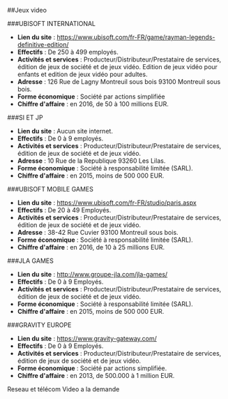 ##Jeux video

###UBISOFT INTERNATIONAL

+ **Lien du site** : https://www.ubisoft.com/fr-FR/game/rayman-legends-definitive-edition/
+ **Effectifs** : De 250 à 499 employés.
+ **Activités et services** : Producteur/Distributeur/Prestataire de services, édition de jeux de société et de jeux vidéo. Edition de jeux vidéo pour enfants et edition de jeux vidéo pour adultes.
+ **Adresse** : 126 Rue de Lagny Montreuil sous bois 93100 Montreuil sous bois.
+ **Forme économique** : Société par actions simplifiée
+ **Chiffre d'affaire** : en 2016, de 50 à 100 millions EUR.

###SI ET JP

+ **Lien du site** : Aucun site internet.
+ **Effectifs** : De 0 à 9 employés.
+ **Activités et services** :  Producteur/Distributeur/Prestataire de services, édition de jeux de société et de jeux vidéo.
+ **Adresse** : 10 Rue de la Republique 93260 Les Lilas.
+ **Forme économique** : Société à responsabilité limitée (SARL).
+ **Chiffre d'affaire** : en 2015,	moins de 500 000 EUR.

###UBISOFT MOBILE GAMES

+ **Lien du site** : https://www.ubisoft.com/fr-FR/studio/paris.aspx
+ **Effectifs** : De 20 à 49 Employés.
+ **Activités et services** : Producteur/Distributeur/Prestataire de services, édition de jeux de société et de jeux vidéo.
+ **Adresse** :  38-42 Rue Cuvier 93100 Montreuil sous bois.
+ **Forme économique** : Société à responsabilité limitée (SARL).
+ **Chiffre d'affaire** : en 2016,	de 10 à 25 millions EUR.

###JLA GAMES

+ **Lien du site** : http://www.groupe-jla.com/jla-games/
+ **Effectifs** : De 0 à 9 Employés.
+ **Activités et services** : Producteur/Distributeur/Prestataire de services, édition de jeux de société et de jeux vidéo.
+ **Forme économique** : Société à responsabilité limitée (SARL).
+ **Chiffre d'affaire** : en 2015,	moins de 500 000 EUR.

###GRAVITY EUROPE

+ **Lien du site** : https://www.gravity-gateway.com/
+ **Effectifs** : De 0 à 9 Employés.
+ **Activités et services** : Producteur/Distributeur/Prestataire de services, édition de jeux de société et de jeux vidéo.
+ **Forme économique** : Société par actions simplifiée.
+ **Chiffre d'affaire** : en 2013, de 500.000 à 1 million EUR.




















Reseau et télécom
Video a la demande
